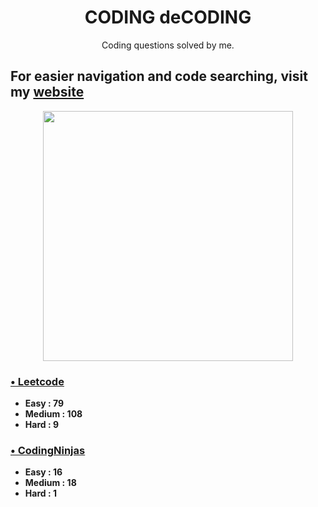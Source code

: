 <h1 align="center"> CODING deCODING </h1>

<p align="center">Coding questions solved by me.</p>

## For easier navigation and code searching, visit my [website](https://coding-decoding.vercel.app/)

<div style='display:flex;justify-content:center;'>
    <img src='https://quickchart.io/chart?c={type:%27doughnut%27,data:{labels:[%27Easy%27,%27Medium%27,%27Hard%27],datasets:[{data:[95,126,10]}]},options:{plugins:{doughnutlabel:{labels:[{text:%27231%27,font:{size:20}},{text:%27total%27}]}}}}' width='400'/>
</div>

### [&bull; Leetcode](https://github.com/SaurabhKhade/CODING-deCODING/tree/master/LeetCode)
- **Easy : 79**
- **Medium : 108**
- **Hard : 9**

### [&bull; CodingNinjas](https://github.com/SaurabhKhade/CODING-deCODING/tree/master/CodingNinjas)
- **Easy : 16**
- **Medium : 18**
- **Hard : 1**
